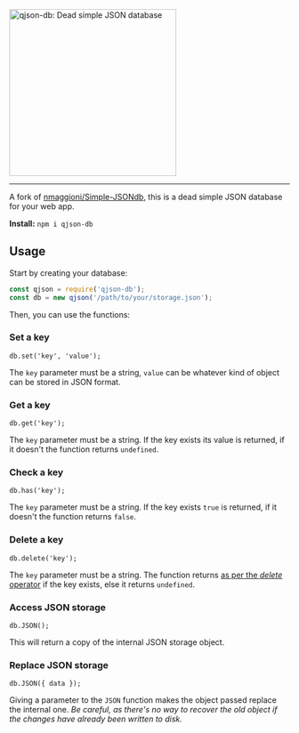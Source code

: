 <img src="https://user-images.githubusercontent.com/70700766/196008415-77fb1306-c178-4d7b-88fb-a0888d926171.png" width="300" alt="qjson-db: Dead simple JSON database">

***

A fork of [nmaggioni/Simple-JSONdb](https://github.com/nmaggioni/Simple-JSONdb), this is a dead simple JSON database for your web app.

**Install:** `npm i qjson-db`

## Usage

Start by creating your database:

```javascript
const qjson = require('qjson-db');
const db = new qjson('/path/to/your/storage.json');
```

Then, you can use the functions:

### Set a key
`db.set('key', 'value');`

The `key` parameter must be a string, `value` can be whatever kind of object can be stored in JSON format.

### Get a key
`db.get('key');`

The `key` parameter must be a string. If the key exists its value is returned, if it doesn't the function returns `undefined`.

### Check a key
`db.has('key');`

The `key` parameter must be a string. If the key exists `true` is returned, if it doesn't the function returns `false`.

### Delete a key

`db.delete('key');`

The `key` parameter must be a string. The function returns [as per the _delete_ operator](https://developer.mozilla.org/en-US/docs/Web/JavaScript/Reference/Operators/delete#Return_value) if the key exists, else it returns `undefined`.

### Access JSON storage
`db.JSON();`

This will return a copy of the internal JSON storage object.

### Replace JSON storage
`db.JSON({ data });`

Giving a parameter to the `JSON` function makes the object passed replace the internal one. _Be careful, as there's no way to recover the old object if the changes have already been written to disk._